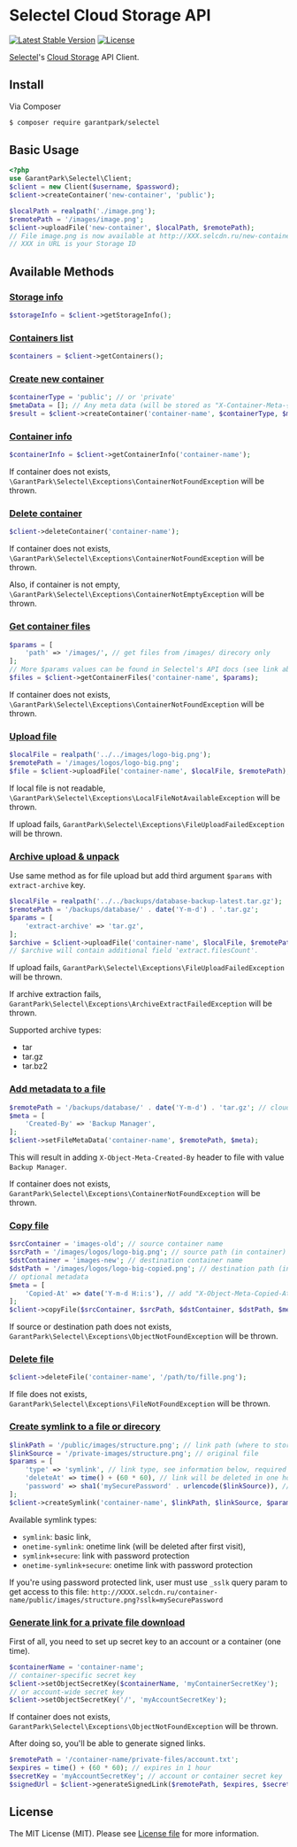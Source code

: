 # Selectel Cloud Storage API
[![Latest Stable Version](https://poser.pugx.org/garantpark/selectel/version)](https://packagist.org/packages/garantpark/selectel)
[![License](https://poser.pugx.org/garantpark/selectel/license)](https://packagist.org/garantpark/selectel/phpunit)

[Selectel](http://selectel.ru)'s [Cloud Storage](https://selectel.ru/services/cloud-storage/) API Client.
## Install
Via Composer
``` bash
$ composer require garantpark/selectel
```
## Basic Usage
``` php
<?php
use GarantPark\Selectel\Client;
$client = new Client($username, $password);
$client->createContainer('new-container', 'public');

$localPath = realpath('./image.png');
$remotePath = '/images/image.png';
$client->uploadFile('new-container', $localPath, $remotePath);
// File image.png is now available at http://XXX.selcdn.ru/new-container/images/image.png
// XXX in URL is your Storage ID
```

## Available Methods
### [Storage info](https://support.selectel.ru/storage/api_info/#id4)
``` php
$storageInfo = $client->getStorageInfo();
```
### [Containers list](https://support.selectel.ru/storage/api_info/#id5)
``` php
$containers = $client->getContainers();
```
### [Create new container](https://support.selectel.ru/storage/api_info/#id6)
``` php
$containerType = 'public'; // or 'private'
$metaData = []; // Any meta data (will be stored as "X-Container-Meta-{KEY}: {Value}" header)
$result = $client->createContainer('container-name', $containerType, $metaData);
```
### [Container info](https://support.selectel.ru/storage/api_info/#id7)
``` php
$containerInfo = $client->getContainerInfo('container-name');
```
If container does not exists, `\GarantPark\Selectel\Exceptions\ContainerNotFoundException` will be thrown. 
### [Delete container](https://support.selectel.ru/storage/api_info/#id9)
``` php
$client->deleteContainer('container-name');
```
If container does not exists, `\GarantPark\Selectel\Exceptions\ContainerNotFoundException` will be thrown.

Also, if container is not empty, `\GarantPark\Selectel\Exceptions\ContainerNotEmptyException` will be thrown.
### [Get container files](https://support.selectel.ru/storage/api_info/#id11)
``` php
$params = [
    'path' => '/images/', // get files from /images/ direcory only
];
// More $params values can be found in Selectel's API docs (see link above).
$files = $client->getContainerFiles('container-name', $params);
```
If container does not exists, `\GarantPark\Selectel\Exceptions\ContainerNotFoundException` will be thrown.
### [Upload file](https://support.selectel.ru/storage/api_info/#id13)
``` php
$localFile = realpath('../../images/logo-big.png');
$remotePath = '/images/logos/logo-big.png';
$file = $client->uploadFile('container-name', $localFile, $remotePath);
```
If local file is not readable, `\GarantPark\Selectel\Exceptions\LocalFileNotAvailableException` will be thrown.

If upload fails, `GarantPark\Selectel\Exceptions\FileUploadFailedException` will be thrown.
### [Archive upload & unpack](https://support.selectel.ru/storage/api_info/#id14)
Use same method as for file upload but add third argument `$params` with `extract-archive` key.
``` php
$localFile = realpath('../../backups/database-backup-latest.tar.gz');
$remotePath = '/backups/database/' . date('Y-m-d') . '.tar.gz';
$params = [
    'extract-archive' => 'tar.gz',
];
$archive = $client->uploadFile('container-name', $localFile, $remotePath, $params);
// $archive will contain additional field 'extract.filesCount'.
```
If upload fails, `GarantPark\Selectel\Exceptions\FileUploadFailedException` will be thrown.

If archive extraction fails, `GarantPark\Selectel\Exceptions\ArchiveExtractFailedException` will be thrown.

Supported archive types:
- tar
- tar.gz
- tar.bz2
### [Add metadata to a file](https://support.selectel.ru/storage/api_info/#id15)
``` php
$remotePath = '/backups/database/' . date('Y-m-d') . 'tar.gz'; // cloud path
$meta = [
    'Created-By' => 'Backup Manager',
];
$client->setFileMetaData('container-name', $remotePath, $meta);
```
This will result in adding `X-Object-Meta-Created-By` header to file with value `Backup Manager`.

If container does not exists, `GarantPark\Selectel\Exceptions\ContainerNotFoundException` will be thrown.
### [Copy file](https://support.selectel.ru/storage/api_info/#id16)
``` php
$srcContainer = 'images-old'; // source container name
$srcPath = '/images/logos/logo-big.png'; // source path (in container)
$dstContainer = 'images-new'; // destination container name
$dstPath = '/images/logos/logo-big-copied.png'; // destination path (in container)
// optional metadata
$meta = [
    'Copied-At' => date('Y-m-d H:i:s'), // add "X-Object-Meta-Copied-At: date" header to copied file
];
$client->copyFile($srcContainer, $srcPath, $dstContainer, $dstPath, $meta);
```
If source or destination path does not exists, `GarantPark\Selectel\Exceptions\ObjectNotFoundException` will be thrown.
### [Delete file](https://support.selectel.ru/storage/api_info/#id17)
``` php
$client->deleteFile('container-name', '/path/to/fille.png');
```
If file does not exists, `GarantPark\Selectel\Exceptions\FileNotFoundException` will be thrown.
### [Create symlink to a file or direcory](https://support.selectel.ru/storage/api_info/#symlink)
``` php
$linkPath = '/public/images/structure.png'; // link path (where to store link)
$linkSource = '/private-images/structure.png'; // original file
$params = [
    'type' => 'symlink', // link type, see information below, required
    'deleteAt' => time() + (60 * 60), // link will be deleted in one hour, optional
    'password' => sha1('mySecurePassword' . urlencode($linkSource)), // password, optional
];
$client->createSymlink('container-name', $linkPath, $linkSource, $params);
```
Available symlink types:
- `symlink`: basic link,
- `onetime-symlink`: onetime link (will be deleted after first visit),
- `symlink+secure`: link with password protection
- `onetime-symlink+secure`: onetime link with password protection

If you're using password protected link, user must use `_sslk` query param to get access to this file: `http://XXXX.selcdn.ru/container-name/public/images/structure.png?sslk=mySecurePassword`
### [Generate link for a private file download](https://support.selectel.ru/storage/api_info/#id19)
First of all, you need to set up secret key to an account or a container (one time).
``` php
$containerName = 'container-name';
// container-specific secret key
$client->setObjectSecretKey($containerName, 'myContainerSecretKey');
// or account-wide secret key
$client->setObjectSecretKey('/', 'myAccountSecretKey');
```
If container does not exists, `GarantPark\Selectel\Exceptions\ObjectNotFoundException` will be thrown.

After doing so, you'll be able to generate signed links.
``` php
$remotePath = '/container-name/private-files/account.txt';
$expires = time() + (60 * 60); // expires in 1 hour
$secretKey = 'myAccountSecretKey'; // account or container secret key
$signedUrl = $client->generateSignedLink($remotePath, $expires, $secretKey);
```
## License
The MIT License (MIT). Please see [License file](LICENSE.md) for more information.